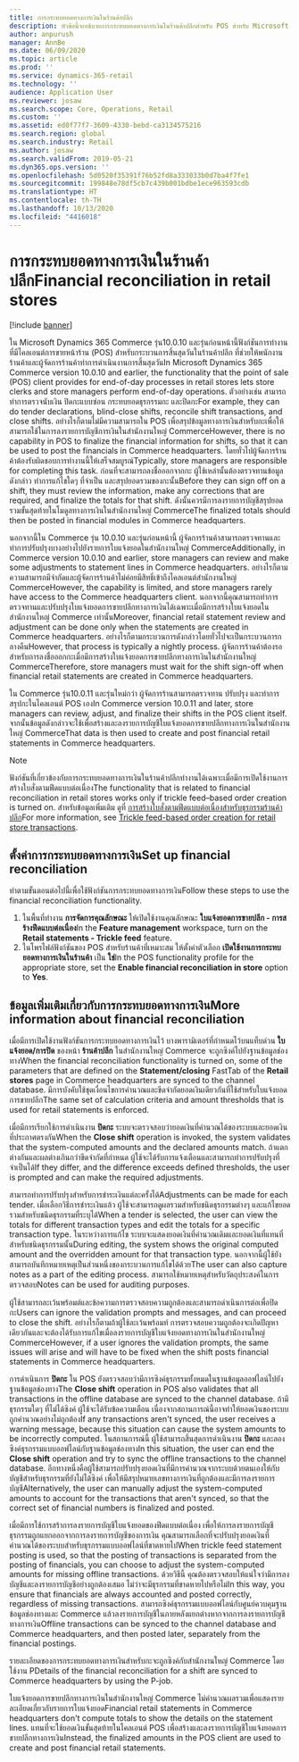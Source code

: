 ```yaml
---
title: การกระทบยอดทางการเงินในร้านค้าปลีก
description: หัวข้อนี้จะอธิบายการกระทบยอดทางการเงินในร้านค้าปลีกสำหรับ POS สำหรับ Microsoft Dynamics 365 Commerce
author: anpurush
manager: AnnBe
ms.date: 06/09/2020
ms.topic: article
ms.prod: ''
ms.service: dynamics-365-retail
ms.technology: ''
audience: Application User
ms.reviewer: josaw
ms.search.scope: Core, Operations, Retail
ms.custom: ''
ms.assetid: ed0f77f7-3609-4330-bebd-ca3134575216
ms.search.region: global
ms.search.industry: Retail
ms.author: josaw
ms.search.validFrom: 2019-05-21
ms.dyn365.ops.version: ''
ms.openlocfilehash: 5d0520f35391f76b52fd8a333033b0d7ba4f7fe1
ms.sourcegitcommit: 199848e78df5cb7c439b001bdbe1ece963593cdb
ms.translationtype: HT
ms.contentlocale: th-TH
ms.lasthandoff: 10/13/2020
ms.locfileid: "4416018"
---
```

# <a name="financial-reconciliation-in-retail-stores"></a><span data-ttu-id="5d624-103">การกระทบยอดทางการเงินในร้านค้าปลีก</span><span class="sxs-lookup"><span data-stu-id="5d624-103">Financial reconciliation in retail stores</span></span>

[!include [banner](includes/banner.md)]

<span data-ttu-id="5d624-104">ใน Microsoft Dynamics 365 Commerce รุ่น10.0.10 และรุ่นก่อนหน้านี้ฟังก์ชันการทำงานที่มีไคลเอนต์การขายหน้าร้าน (POS) สำหรับกระบวนการสิ้นสุดวันในร้านค้าปลีก ที่ช่วยให้พนักงานร้านค้าและผู้จัดการร้านค้าทำการดำเนินงานการสิ้นสุดวัน</span><span class="sxs-lookup"><span data-stu-id="5d624-104">In Microsoft Dynamics 365 Commerce version 10.0.10 and earlier, the functionality that the point of sale (POS) client provides for end-of-day processes in retail stores lets store clerks and store managers perform end-of-day operations.</span></span> <span data-ttu-id="5d624-105">ตัวอย่างเช่น สามารถทำการตรวจนับเงิน ปิดกะแบบซ่อน กระทบยอดธุรกรรมกะ และปิดกะ</span><span class="sxs-lookup"><span data-stu-id="5d624-105">For example, they can do tender declarations, blind-close shifts, reconcile shift transactions, and close shifts.</span></span> <span data-ttu-id="5d624-106">อย่างไรก็ตามไม่มีความสามารถใน POS เพื่อสรุปข้อมูลทางการเงินสำหรับกะเพื่อให้สามารถใช้ในการลงรายการบัญชีการเงินในสำนักงานใหญ่ Commerce</span><span class="sxs-lookup"><span data-stu-id="5d624-106">However, there is no capability in POS to finalize the financial information for shifts, so that it can be used to post the financials in Commerce headquarters.</span></span> <span data-ttu-id="5d624-107">โดยทั่วไปผู้จัดการร้านค้าต้องรับผิดชอบการทำงานนี้ให้เสร็จสมบูรณ์</span><span class="sxs-lookup"><span data-stu-id="5d624-107">Typically, store managers are responsible for completing this task.</span></span> <span data-ttu-id="5d624-108">ก่อนที่จะสามารถลงชื่อออกจากกะ ผู้ใช้เหล่านั้นต้องตรวจทานข้อมูลดังกล่าว ทำการแก้ไขใดๆ ที่จำเป็น และสรุปยอดรวมของกะนั้น</span><span class="sxs-lookup"><span data-stu-id="5d624-108">Before they can sign off on a shift, they must review the information, make any corrections that are required, and finalize the totals for that shift.</span></span> <span data-ttu-id="5d624-109">ดังนั้นควรมีการลงรายการบัญชีสรุปยอดรวมขั้นสุดท้ายในโมดูลทางการเงินในสำนักงานใหญ่ Commerce</span><span class="sxs-lookup"><span data-stu-id="5d624-109">The finalized totals should then be posted in financial modules in Commerce headquarters.</span></span>

<span data-ttu-id="5d624-110">นอกจากนี้ใน Commerce รุ่น 10.0.10 และรุ่นก่อนหน้านี้ ผู้จัดการร้านค้าสามารถตรวจทานและทำการปรับปรุงบางอย่างไปยังรายการใบแจ้งยอดในสำนักงานใหญ่ Commerce</span><span class="sxs-lookup"><span data-stu-id="5d624-110">Additionally, in Commerce version 10.0.10 and earlier, store managers can review and make some adjustments to statement lines in Commerce headquarters.</span></span> <span data-ttu-id="5d624-111">อย่างไรก็ตามความสามารถมีจำกัดและผู้จัดการร้านค้าไม่ค่อยมีสิทธิ์เข้าถึงไคลเอนต์สำนักงานใหญ่ Commerce</span><span class="sxs-lookup"><span data-stu-id="5d624-111">However, the capability is limited, and store managers rarely have access to the Commerce headquarters client.</span></span> <span data-ttu-id="5d624-112">นอกจากนี้คุณสามารถทำการตรวจทานและปรับปรุงใบแจ้งยอดการขายปลีกทางการเงินได้เฉพาะเมื่อมีการสร้างใบแจ้งยอดในสำนักงานใหญ่ Commerce เท่านั้น</span><span class="sxs-lookup"><span data-stu-id="5d624-112">Moreover, financial retail statement review and adjustment can be done only when the statements are created in Commerce headquarters.</span></span> <span data-ttu-id="5d624-113">อย่างไรก็ตามกระบวนการดังกล่าวโดยทั่วไปจะเป็นกระบวนการกลางคืน</span><span class="sxs-lookup"><span data-stu-id="5d624-113">However, that process is typically a nightly process.</span></span> <span data-ttu-id="5d624-114">ผู้จัดการร้านค้าต้องรอสำหรับการลงชื่อออกกะเมื่อมีการสร้างใบแจ้งยอดการขายปลีกทางการเงินในสำนักงานใหญ่ Commerce</span><span class="sxs-lookup"><span data-stu-id="5d624-114">Therefore, store managers must wait for the shift sign-off when financial retail statements are created in Commerce headquarters.</span></span>

<span data-ttu-id="5d624-115">ใน Commerce รุ่น10.0.11 และรุ่นใหม่กว่า ผู้จัดการร้านสามารถตรวจทาน ปรับปรุง และทำการสรุปกะในไคลเอนต์ POS เอง</span><span class="sxs-lookup"><span data-stu-id="5d624-115">In Commerce version 10.0.11 and later, store managers can review, adjust, and finalize their shifts in the POS client itself.</span></span> <span data-ttu-id="5d624-116">จากนั้นข้อมูลดังกล่าวจะใช้เพื่อสร้างและลงรายการบัญชีใบแจ้งยอดการขายปลีกทางการเงินในสำนักงานใหญ่ Commerce</span><span class="sxs-lookup"><span data-stu-id="5d624-116">That data is then used to create and post financial retail statements in Commerce headquarters.</span></span>

> [!NOTE]
> <span data-ttu-id="5d624-117">ฟังก์ชันที่เกี่ยวข้องกับการกระทบยอดทางการเงินในร้านค้าปลีกทำงานได้เฉพาะเมื่อมีการเปิดใช้งานการสร้างใบสั่งตามฟีดแบบต่อเนื่อง</span><span class="sxs-lookup"><span data-stu-id="5d624-117">The functionality that is related to financial reconciliation in retail stores works only if trickle feed–based order creation is turned on.</span></span> <span data-ttu-id="5d624-118">สำหรับข้อมูลเพิ่มเติม ดูที่ [การสร้างใบสั่งตามฟีดแบบต่อเนื่องสำหรับธุรกรรมร้านค้าปลีก](trickle-feed.md)</span><span class="sxs-lookup"><span data-stu-id="5d624-118">For more information, see [Trickle feed-based order creation for retail store transactions](trickle-feed.md).</span></span>

## <a name="set-up-financial-reconciliation"></a><span data-ttu-id="5d624-119">ตั้งค่าการกระทบยอดทางการเงิน</span><span class="sxs-lookup"><span data-stu-id="5d624-119">Set up financial reconciliation</span></span>

<span data-ttu-id="5d624-120">ทำตามขั้นตอนต่อไปนี้เพื่อใช้ฟังก์ชันการกระทบยอดทางการเงิน</span><span class="sxs-lookup"><span data-stu-id="5d624-120">Follow these steps to use the financial reconciliation functionality.</span></span>

1. <span data-ttu-id="5d624-121">ในพื้นที่ทำงาน **การจัดการคุณลักษณะ** ให้เปิดใช้งานคุณลักษณะ **ใบแจ้งยอดการขายปลีก - การสร้างฟีดแบบต่อเนื่อง**</span><span class="sxs-lookup"><span data-stu-id="5d624-121">In the **Feature management** workspace, turn on the **Retail statements - Trickle feed** feature.</span></span>
1. <span data-ttu-id="5d624-122">ในโพรไฟล์ฟังก์ชันของ POS สำหรับร้านค้าที่เหมาะสม ให้ตั้งค่าตัวเลือก **เปิดใช้งานการกระทบยอดทางการเงินในร้านค้า** เป็น **ใช่**</span><span class="sxs-lookup"><span data-stu-id="5d624-122">In the POS functionality profile for the appropriate store, set the **Enable financial reconciliation in store** option to **Yes**.</span></span>

## <a name="more-information-about-financial-reconciliation"></a><span data-ttu-id="5d624-123">ข้อมูลเพิ่มเติมเกี่ยวกับการกระทบยอดทางการเงิน</span><span class="sxs-lookup"><span data-stu-id="5d624-123">More information about financial reconciliation</span></span>

<span data-ttu-id="5d624-124">เมื่อมีการเปิดใช้งานฟังก์ชันการกระทบยอดทางการเงินไว้ บางพารามิเตอร์ที่กำหนดไว้บนแท็บด่วน **ใบแจ้งยอด/การปิด** ของหน้า **ร้านค้าปลีก** ในสำนักงานใหญ่ Commerce จะถูกซิงค์ไปยังฐานข้อมูลช่องทาง</span><span class="sxs-lookup"><span data-stu-id="5d624-124">When the financial reconciliation functionality is turned on, some of the parameters that are defined on the **Statement/closing** FastTab of the **Retail stores** page in Commerce headquarters are synced to the channel database.</span></span> <span data-ttu-id="5d624-125">มีการบังคับใช้ชุดเงื่อนไขการคำนวณและขีดจำกัดยอดเงินเดียวกันที่ใช้สำหรับใบแจ้งยอดการขายปลีก</span><span class="sxs-lookup"><span data-stu-id="5d624-125">The same set of calculation criteria and amount thresholds that is used for retail statements is enforced.</span></span>

<span data-ttu-id="5d624-126">เมื่อมีการเรียกใช้การดำเนินงาน **ปิดกะ** ระบบจะตรวจสอบว่ายอดเงินที่คำนวณได้ของระบบและยอดเงินที่ประกาศตรงกัน</span><span class="sxs-lookup"><span data-stu-id="5d624-126">When the **Close shift** operation is invoked, the system validates that the system-computed amounts and the declared amounts match.</span></span> <span data-ttu-id="5d624-127">ถ้าแตกต่างกันและผลต่างเกินกว่าขีดจำกัดที่กำหนด ผู้ใช้จะได้รับการแจ้งเตือนและสามารถทำการปรับปรุงที่จำเป็นได้</span><span class="sxs-lookup"><span data-stu-id="5d624-127">If they differ, and the difference exceeds defined thresholds, the user is prompted and can make the required adjustments.</span></span>

<span data-ttu-id="5d624-128">สามารถทำการปรับปรุงสำหรับการชำระเงินแต่ละครั้งได้</span><span class="sxs-lookup"><span data-stu-id="5d624-128">Adjustments can be made for each tender.</span></span> <span data-ttu-id="5d624-129">เมื่อเลือกวิธีการชำระเงินแล้ว ผู้ใช้จะสามารถดูผลรวมสำหรับชนิดธุรกรรมต่างๆ และแก้ไขยอดรวมสำหรับชนิดธุรกรรมที่ระบุได้</span><span class="sxs-lookup"><span data-stu-id="5d624-129">When a tender is selected, the user can view the totals for different transaction types and edit the totals for a specific transaction type.</span></span> <span data-ttu-id="5d624-130">ในระหว่างการแก้ไข ระบบจะแสดงยอดเงินที่คำนวณเดิมและยอดเงินที่แทนที่สำหรับชนิดธุรกรรมนั้น</span><span class="sxs-lookup"><span data-stu-id="5d624-130">During editing, the system shows the original computed amount and the overridden amount for that transaction type.</span></span> <span data-ttu-id="5d624-131">นอกจากนี้ผู้ใช้ยังสามารถบันทึกหมายเหตุเป็นส่วนหนึ่งของกระบวนการแก้ไขได้ด้วย</span><span class="sxs-lookup"><span data-stu-id="5d624-131">The user can also capture notes as a part of the editing process.</span></span> <span data-ttu-id="5d624-132">สามารถใช้หมายเหตุสำหรับวัตถุประสงค์ในการตรวจสอบ</span><span class="sxs-lookup"><span data-stu-id="5d624-132">Notes can be used for auditing purposes.</span></span>

<span data-ttu-id="5d624-133">ผู้ใช้สามารถละเว้นพร้อมต์และข้อความการตรวจสอบความถูกต้องและสามารถดำเนินการต่อเพื่อปิดกะ</span><span class="sxs-lookup"><span data-stu-id="5d624-133">Users can ignore the validation prompts and messages, and can proceed to close the shift.</span></span> <span data-ttu-id="5d624-134">อย่างไรก็ตามถ้าผู้ใช้ละเว้นพร้อมท์ การตรวจสอบความถูกต้องจะเกิดปัญหาเดียวกันและจะต้องได้รับการแก้ไขเมื่อลงรายการบัญชีใบแจ้งยอดทางการเงินในสำนักงานใหญ่ Commerce</span><span class="sxs-lookup"><span data-stu-id="5d624-134">However, if a user ignores the validation prompts, the same issues will arise and will have to be fixed when the shift posts financial statements in Commerce headquarters.</span></span>

<span data-ttu-id="5d624-135">การดำเนินการ **ปิดกะ** ใน POS ยังตรวจสอบว่ามีการซิงค์ธุรกรรมทั้งหมดในฐานข้อมูลออฟไลน์ไปยังฐานข้อมูลช่องทาง</span><span class="sxs-lookup"><span data-stu-id="5d624-135">The **Close shift** operation in POS also validates that all transactions in the offline database are synced to the channel database.</span></span> <span data-ttu-id="5d624-136">ถ้ามีธุรกรรมใดๆ ที่ไม่ได้ซิงค์ ผู้ใช้จะได้รับข้อความเตือน เนื่องจากสถานการณ์นี้อาจทำให้ยอดเงินของระบบถูกคำนวณอย่างไม่ถูกต้อง</span><span class="sxs-lookup"><span data-stu-id="5d624-136">If any transactions aren't synced, the user receives a warning message, because this situation can cause the system amounts to be incorrectly computed.</span></span> <span data-ttu-id="5d624-137">ในสถานการณ์นี้ ผู้ใช้สามารถสิ้นสุดการดำเนินงาน **ปิดกะ** และลองซิงค์ธุรกรรมแบบออฟไลน์กับฐานข้อมูลช่องทาง</span><span class="sxs-lookup"><span data-stu-id="5d624-137">In this situation, the user can end the **Close shift** operation and try to sync the offline transactions to the channel database.</span></span> <span data-ttu-id="5d624-138">อีกทางหนึ่งคือผู้ใช้สามารถปรับปรุงยอดเงินที่มีการคำนวณจากระบบด้วยตนเองให้กับบัญชีสำหรับธุรกรรมที่ยังไม่ได้ซิงค์ เพื่อให้มีสรุปหมายเลขทางการเงินที่ถูกต้องและมีการลงรายการบัญชี</span><span class="sxs-lookup"><span data-stu-id="5d624-138">Alternatively, the user can manually adjust the system-computed amounts to account for the transactions that aren't synced, so that the correct set of financial numbers is finalized and posted.</span></span> 

<span data-ttu-id="5d624-139">เมื่อมีการใช้การสร้าการลงรายการบัญชีใบแจ้งยอดของฟีดแบบต่อเนื่อง เพื่อให้การลงรายการบัญชีธุรกรรมถูกแยกออกจากการลงรายการบัญชีของการเงิน คุณสามารถเลือกที่จะปรับปรุงยอดเงินที่คำนวณได้ของระบบสำหรับธุรกรรมแบบออฟไลน์ที่ขาดหายไป</span><span class="sxs-lookup"><span data-stu-id="5d624-139">When trickle feed statement posting is used, so that the posting of transactions is separated from the posting of financials, you can choose to adjust the system-computed amounts for missing offline transactions.</span></span> <span data-ttu-id="5d624-140">ด้วยวิธีนี้ คุณต้องตรวจสอบให้แน่ใจว่ามีการลงบัญชีและลงรายการบัญชีอย่างถูกต้องเสมอ ไม่ว่าจะมีธุรกรรมที่ขาดหายไปหรือไม่</span><span class="sxs-lookup"><span data-stu-id="5d624-140">In this way, you ensure that financials are always accounted and posted correctly, regardless of missing transactions.</span></span> <span data-ttu-id="5d624-141">สามารถซิงค์ธุรกรรมแบบออฟไลน์กับศูนย์ควบคุมฐานข้อมูลช่องทางและ Commerce แล้วลงรายการบัญชีในภายหลังแยกต่างหากจากการลงรายการบัญชีทางการเงิน</span><span class="sxs-lookup"><span data-stu-id="5d624-141">Offline transactions can be synced to the channel database and Commerce headquarters, and then posted later, separately from the financial postings.</span></span>

<span data-ttu-id="5d624-142">รายละเอียดของการกระทบยอดทางการเงินสำหรับกะจะถูกซิงค์กับสำนักงานใหญ่ Commerce โดยใช้งาน P</span><span class="sxs-lookup"><span data-stu-id="5d624-142">Details of the financial reconciliation for a shift are synced to Commerce headquarters by using the P-job.</span></span>

<span data-ttu-id="5d624-143">ใบแจ้งยอดการขายปลีกทางการเงินในสำนักงานใหญ่ Commerce ไม่คำนวณผลรวมเพื่อแสดงรายละเอียดเกี่ยวกับรายการใบแจ้งยอด</span><span class="sxs-lookup"><span data-stu-id="5d624-143">Financial retail statements in Commerce headquarters don't compute totals to show the details on the statement lines.</span></span> <span data-ttu-id="5d624-144">แทนที่จะใช้ยอดเงินขั้นสุดท้ายในไคลเอนต์ POS เพื่อสร้างและลงรายการบัญชีใบแจ้งยอดการขายปลีกทางการเงิน</span><span class="sxs-lookup"><span data-stu-id="5d624-144">Instead, the finalized amounts in the POS client are used to create and post financial retail statements.</span></span>
